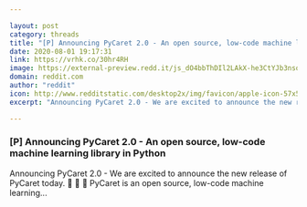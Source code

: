 ```yaml
---

layout: post
category: threads
title: "[P] Announcing PyCaret 2.0 - An open source, low-code machine learning library in Python"
date: 2020-08-01 19:17:31
link: https://vrhk.co/30hr4RH
image: https://external-preview.redd.it/js_dO4bbThDIl2LAkX-he3CtYJb3nsqm7pk5UNpzbTo.jpg?width=400&height=209.42408377&auto=webp&crop=400:209.42408377,smart&s=3841cf66b2b57d09df845cc36dbb83304abd8a0f
domain: reddit.com
author: "reddit"
icon: http://www.redditstatic.com/desktop2x/img/favicon/apple-icon-57x57.png
excerpt: "Announcing PyCaret 2.0 - We are excited to announce the new release of PyCaret today. :rocket: :rocket: :rocket: PyCaret is an open source, low-code machine learning..."

---
```


### [P] Announcing PyCaret 2.0 - An open source, low-code machine learning library in Python

Announcing PyCaret 2.0 - We are excited to announce the new release of PyCaret today. :rocket: :rocket: :rocket: PyCaret is an open source, low-code machine learning...